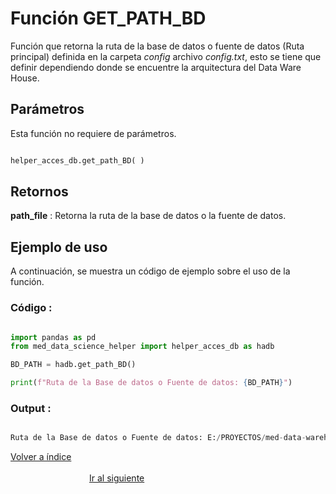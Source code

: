 Función **GET_PATH_BD**
==============================
<p1>Función que retorna la ruta de la base de datos o fuente de datos (Ruta principal) definida en la carpeta *config* archivo *config.txt*, esto se tiene que definir dependiendo donde se encuentre la arquitectura del Data Ware House.</p1>

**<h2>Parámetros</h2>**
<p>Esta función no requiere de parámetros.</p>

```Python

helper_acces_db.get_path_BD( )

```

**<h2>Retornos</h2>**

<p1><strong>path_file</strong> : Retorna la ruta de la base de datos o la fuente de datos.</p1>
<p1> </p1>


**<h2>Ejemplo de uso</h2>**
<p1> A continuación, se muestra un código de ejemplo sobre el uso de la función.</p1>


**<h3>Código :</h3>**
```Python

import pandas as pd
from med_data_science_helper import helper_acces_db as hadb

BD_PATH = hadb.get_path_BD()

print(f"Ruta de la Base de datos o Fuente de datos: {BD_PATH}")


```


**<h3>Output :</h3>**

```Python

Ruta de la Base de datos o Fuente de datos: E:/PROYECTOS/med-data-warehouse-structure/src

```


[Volver a índice](../../docsPrincipal.md ) $~~~~~~~~~~~~~~~~~~~~~~~~~~~~~~~~~~~~~~~~~~~~~~~~~~~~~~~~~~~~~~~~~~~~~~~~~~~~~~~~~~~~~~~~~~~~~~~~~~~~~~~~~~~~~~~~~~~~~~~~~~~~~~~~~~~~~~~~~~~~~~~~~~~~~~~~~~~~~~~$ [Ir al siguiente](../helperaccesdb/HELPER_ACCES_DB_get_path_BD_siagie_procesado.md)
